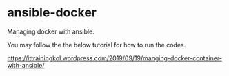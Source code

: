 # ansible-docker
Managing docker with ansible.

You may follow the the below tutorial for how to run the codes.

https://ittrainingkol.wordpress.com/2019/09/19/manging-docker-container-with-ansible/

